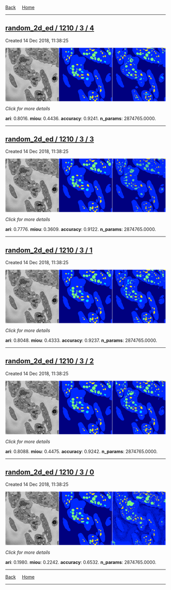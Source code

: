 
[Back](..)&nbsp;&nbsp;&nbsp;&nbsp;&nbsp;[Home](https://leapmanlab.github.io/snapshots)

---

<div class="summary"><a href="4"><h2>random_2d_ed / 1210 / 3 / 4</h2></a><p>Created 14 Dec 2018, 11:38:25
</p><a href="4"><img src="4/media/summary.png" align="center"></a><p>
<i>Click for more details</i>
</p></div>

**ari**: 0.8016. **miou**: 0.4436. **accuracy**: 0.9241. **n_params**: 2874765.0000. 

---

<div class="summary"><a href="3"><h2>random_2d_ed / 1210 / 3 / 3</h2></a><p>Created 14 Dec 2018, 11:38:25
</p><a href="3"><img src="3/media/summary.png" align="center"></a><p>
<i>Click for more details</i>
</p></div>

**ari**: 0.7776. **miou**: 0.3609. **accuracy**: 0.9122. **n_params**: 2874765.0000. 

---

<div class="summary"><a href="1"><h2>random_2d_ed / 1210 / 3 / 1</h2></a><p>Created 14 Dec 2018, 11:38:25
</p><a href="1"><img src="1/media/summary.png" align="center"></a><p>
<i>Click for more details</i>
</p></div>

**ari**: 0.8048. **miou**: 0.4333. **accuracy**: 0.9237. **n_params**: 2874765.0000. 

---

<div class="summary"><a href="2"><h2>random_2d_ed / 1210 / 3 / 2</h2></a><p>Created 14 Dec 2018, 11:38:25
</p><a href="2"><img src="2/media/summary.png" align="center"></a><p>
<i>Click for more details</i>
</p></div>

**ari**: 0.8088. **miou**: 0.4475. **accuracy**: 0.9242. **n_params**: 2874765.0000. 

---

<div class="summary"><a href="0"><h2>random_2d_ed / 1210 / 3 / 0</h2></a><p>Created 14 Dec 2018, 11:38:25
</p><a href="0"><img src="0/media/summary.png" align="center"></a><p>
<i>Click for more details</i>
</p></div>

**ari**: 0.1980. **miou**: 0.2242. **accuracy**: 0.6532. **n_params**: 2874765.0000. 

---

[Back](..)&nbsp;&nbsp;&nbsp;&nbsp;&nbsp;[Home](https://leapmanlab.github.io/snapshots)

---
